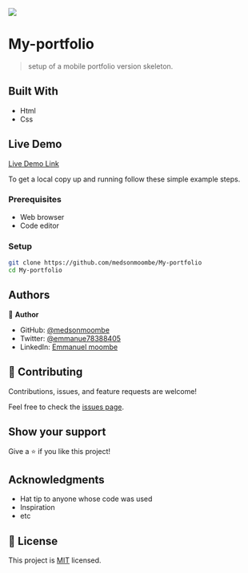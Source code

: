 ![](https://img.shields.io/badge/Microverse-blueviolet)

# My-portfolio

> setup of a mobile portfolio version skeleton.


## Built With

- Html
- Css

## Live Demo

[Live Demo Link]( https://medsonmoombe.github.io/My-portfolio/)




To get a local copy up and running follow these simple example steps.

### Prerequisites

- Web browser
- Code editor

### Setup
```bash
git clone https://github.com/medsonmoombe/My-portfolio
cd My-portfolio
```



## Authors

👤 **Author**

- GitHub: [@medsonmoombe](https://github.com/medsonmoombe)
- Twitter: [@emmanue78388405](https://twitter.com/@emmanue78388405)
- LinkedIn: [Emmanuel moombe](https://www.linkedin.com/in/emmanuel-moombe-821918230/)

## 🤝 Contributing

Contributions, issues, and feature requests are welcome!

Feel free to check the [issues page](../../issues/).

## Show your support

Give a ⭐️ if you like this project!

## Acknowledgments

- Hat tip to anyone whose code was used
- Inspiration
- etc

## 📝 License

This project is [MIT](./MIT.md) licensed.
